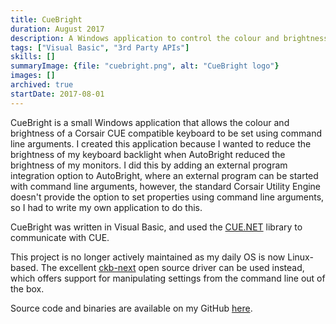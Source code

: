 ```yaml
---
title: CueBright
duration: August 2017
description: A Windows application to control the colour and brightness of a Corsair CUE-enabled keyboard using command-line arguments.
tags: ["Visual Basic", "3rd Party APIs"]
skills: []
summaryImage: {file: "cuebright.png", alt: "CueBright logo"}
images: []
archived: true
startDate: 2017-08-01
---
```


CueBright is a small Windows application that allows the colour and brightness of a Corsair CUE
compatible keyboard to be set using command line arguments. I created this application because I
wanted to reduce the brightness of my keyboard backlight when AutoBright reduced the brightness of
my monitors. I did this by adding an external program integration option to AutoBright, where an
external program can be started with command line arguments, however, the standard Corsair Utility
Engine doesn't provide the option to set properties using command line arguments, so I had to write
my own application to do this.

CueBright was written in Visual Basic, and used the [CUE.NET](https://github.com/DarthAffe/CUE.NET) library to communicate with CUE.

This project is no longer actively maintained as my daily OS is now Linux-based. The excellent
[ckb-next](https://github.com/ckb-next/ckb-next) open source driver can be used instead, which offers support for
manipulating settings from the command line out of the box.

Source code and binaries are available on my GitHub [here](https://github.com/jamerst/CueBright).